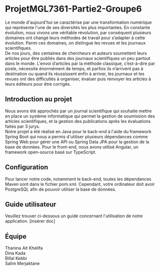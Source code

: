 # ProjetMGL7361-Partie2-Groupe6

Le monde d'aujourd'hui se caractérise par une transformation numérique qui représente l'une de ses diversités les plus importantes. En constante évolution, nous vivons une véritable révolution, par conséquent plusieurs domaines ont changé leurs méthodes de travail pour s’adapter à cette évolution. Parmi ces domaines, on distingue les revues et les journaux scientifiques.  
De nos jours, des centaines de chercheurs et auteurs soumettent leurs articles pour être publiés dans des journaux scientifiques un peu partout dans le monde. L'envoi d’articles par la méthode classique, c’est-à-dire par poste, nécessite énormément de temps, et parfois ils n’arrivent pas à destination ou quand ils réussissent enfin à arriver, les journaux et les revues ont des difficultés à organiser, évaluer puis renvoyer les articles à leurs éditeurs pour être corrigés.


## Introduction au projet
Nous avons été approchés par un journal scientifique qui souhaite mettre en place un système informatique qui permet la gestion de soumission des articles scientifiques, et la gestion des publications après les évaluations faites par 3 jurys.  
Notre projet a été réalisé en Java pour le back-end à l'aide du framework Spring Boot qui nous a permis d'utiliser plusieurs dépendances comme Spring Web pour gérer une API ou Spring Data JPA pour la gestion de la base de données. Pour le front-end, nous avons utilisé Angular, un framework open-source basé sur TypeScript.

## Configuration
Pour lancer notre code, notamment le back-end, toutes les dépendances Maven sont dans le fichier pom.xml. Cependant, votre ordinateur doit avoir PostgreSQL afin de pouvoir utiliser la base de données.

## Guide utilisateur
Veuillez trouver ci-dessous un guide concernant l'utilisation de notre application.
[insérer doc]

## Équipe
Thanina Ait Khelifa  
Dina Kada  
Billal Kebbi  
Salim Merjaktane
